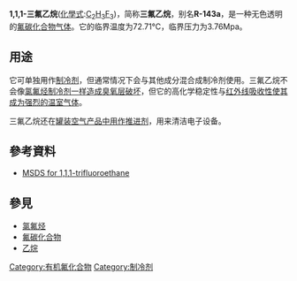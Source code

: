 **1,1,1-三氟乙烷**([化學式](https://zh.wikipedia.org/wiki/化學式 "wikilink"):[C](../Page/碳.md "wikilink")<sub>2</sub>[H](https://zh.wikipedia.org/wiki/氫 "wikilink")<sub>3</sub>[F](../Page/氟.md "wikilink")<sub>3</sub>)，简称**三氟乙烷**，别名**R-143a**，是一种无色透明的[氟碳化合物气体](https://zh.wikipedia.org/wiki/氟碳化合物 "wikilink")。它的临界温度为72.71°C，临界压力为3.76Mpa。

## 用途

它可单独用作[制冷剂](../Page/制冷剂.md "wikilink")，但通常情况下会与其他成分混合成制冷剂使用。三氟乙烷不会像[氯氟烃制冷剂一样造成臭氧层破坏](../Page/氯氟烃.md "wikilink")，但它的高化学稳定性与[红外线吸收性使其成为强烈的](../Page/红外线.md "wikilink")[温室气体](../Page/温室气体.md "wikilink")。

三氟乙烷还在[罐装空气产品中用作推进剂](https://zh.wikipedia.org/wiki/罐装空气 "wikilink")，用来清洁电子设备。

## 參考資料

  - [MSDS
    for 1,1,1-trifluoroethane](http://encyclopedia.airliquide.com/sds/en/118_AL_EN.pdf)

## 參見

  - [氯氟烃](../Page/氯氟烃.md "wikilink")
  - [氟碳化合物](https://zh.wikipedia.org/wiki/氟碳化合物 "wikilink")
  - [乙烷](../Page/乙烷.md "wikilink")

[Category:有机氟化合物](https://zh.wikipedia.org/wiki/Category:有机氟化合物 "wikilink")
[Category:制冷剂](https://zh.wikipedia.org/wiki/Category:制冷剂 "wikilink")